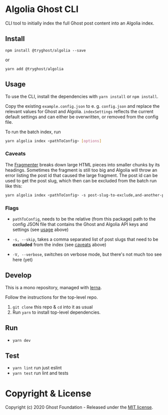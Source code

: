 # Algolia Ghost CLI

CLI tool to initially index the full Ghost post content into an Algolia index.

## Install

`npm install @tryghost/algolia --save`

or

`yarn add @tryghost/algolia`


## Usage

To use the CLI, install the dependencies with `yarn install` or `npm install`.

Copy the existing `example.config.json` to e. g. `config.json` and replace the relevant values for Ghost and Algolia.
`indexSettings` reflects the current default settings and can either be overwritten, or removed from the config file.

To run the batch index, run

```bash
yarn algolia index <pathToConfig> [options]
```

### Caveats

The [Fragmenter](https://github.com/TryGhost/algolia/tree/master/packages/algolia-fragmenter) breaks down large HTML pieces into smaller chunks by its headings. Sometimes the fragment is still too big and Algolia will throw an error listing the post id that caused the large fragment. The post id can be used to get the post slug, which then can be excluded from the batch run like this:

```bash
yarn algolia index <pathToConfig> -s post-slug-to-exclude,and-another-post-slug-to-exclude
```

### Flags

- `pathToConfig`, needs to be the relative (from this package) path to the config JSON file that contains the Ghost and Algolia API keys and settings (see [usage](#usage) above)

- `-s, --skip`, takes a comma separated list of post slugs that need to be **excluded** from the index (see [caveats](#caveats) above)

- `-V, --verbose`, switches on verbose mode, but there's not much too see here (yet)

## Develop

This is a mono repository, managed with [lerna](https://lernajs.io/).

Follow the instructions for the top-level repo.
1. `git clone` this repo & `cd` into it as usual
2. Run `yarn` to install top-level dependencies.


## Run

- `yarn dev`


## Test

- `yarn lint` run just eslint
- `yarn test` run lint and tests




# Copyright & License

Copyright (c) 2020 Ghost Foundation - Released under the [MIT license](LICENSE).